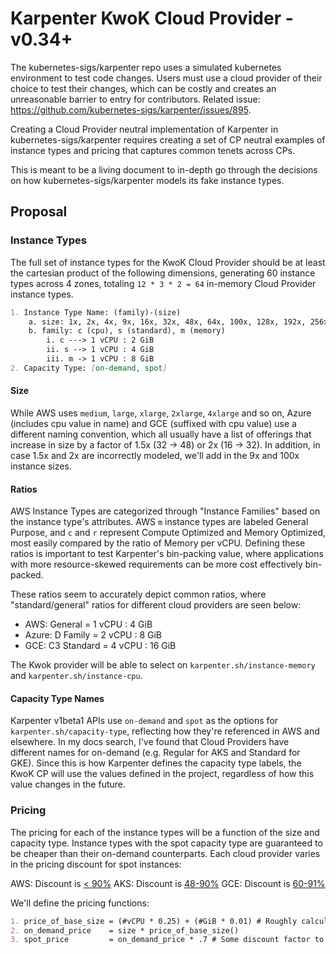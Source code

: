 # Karpenter KwoK Cloud Provider - v0.34+

The kubernetes-sigs/karpenter repo uses a simulated kubernetes environment to test code changes. Users must use a cloud provider of their choice to test their changes, which can be costly and creates an unreasonable barrier to entry for contributors. Related issue: https://github.com/kubernetes-sigs/karpenter/issues/895.

Creating a Cloud Provider neutral implementation of Karpenter in kubernetes-sigs/karpenter requires creating a set of CP neutral examples of instance types and pricing that captures common tenets across CPs. 

This is meant to be a living document to in-depth go through the decisions on how kubernetes-sigs/karpenter models its fake instance types. 

## Proposal

### Instance Types
The full set of instance types for the KwoK Cloud Provider should be at least the cartesian product of the following dimensions, generating 60 instance types across 4 zones, totaling `12 * 3 * 2 = 64` in-memory Cloud Provider instance types.

```md
1. Instance Type Name: (family)-(size)
    a. size: 1x, 2x, 4x, 9x, 16x, 32x, 48x, 64x, 100x, 128x, 192x, 256x
    b. family: c (cpu), s (standard), m (memory)
        i. c ---> 1 vCPU : 2 GiB
        ii. s --> 1 vCPU : 4 GiB
        iii. m -> 1 vCPU : 8 GiB
2. Capacity Type: [on-demand, spot]
```

#### Size
While AWS uses `medium`, `large`, `xlarge`, `2xlarge`, `4xlarge` and so on, Azure (includes cpu value in name) and GCE (suffixed with cpu value) use a different naming convention, which all usually have a list of offerings that increase in size by a factor of 1.5x (32 -> 48) or 2x (16 -> 32). In addition, in case 1.5x and 2x are incorrectly modeled, we'll add in the 9x and 100x instance sizes. 

#### Ratios
AWS Instance Types are categorized through "Instance Families" based on the instance type's attributes. AWS `m` instance types are labeled General Purpose, and `c` and `r` represent Compute Optimized and Memory Optimized, most easily compared by the ratio of Memory per vCPU. Defining these ratios is important to test Karpenter's bin-packing value, where applications with more resource-skewed requirements can be more cost effectively bin-packed. 

These ratios seem to accurately depict common ratios, where "standard/general" ratios for different cloud providers are seen below:
- AWS: General     = 1 vCPU : 4 GiB
- Azure: D Family    = 2 vCPU : 8 GiB
- GCE: C3 Standard = 4 vCPU : 16 GiB

The Kwok provider will be able to select on `karpenter.sh/instance-memory` and `karpenter.sh/instance-cpu`.

#### Capacity Type Names
Karpenter v1beta1 APIs use `on-demand` and `spot` as the options for `karpenter.sh/capacity-type`, reflecting how they're referenced in AWS and elsewhere. In my docs search, I've found that Cloud Providers have different names for on-demand (e.g. Regular for AKS and Standard for GKE). Since this is how Karpenter defines the capacity type labels, the KwoK CP will use the values defined in the project, regardless of how this value changes in the future.

### Pricing
The pricing for each of the instance types will be a function of the size and capacity type. Instance types with the spot capacity type are guaranteed to be cheaper than their on-demand counterparts. Each cloud provider varies in the pricing discount for spot instances:

AWS: Discount is [< 90%](https://aws.amazon.com/ec2/spot/pricing/#:~:text=Spot%20Instances%20are%20available%20at%20a%20discount%20of%20up%20to%2090%25%20off%20compared%20to%20On%2DDemand%20pricing.)
AKS: Discount is [48-90%](https://azure.microsoft.com/en-us/pricing/details/virtual-machine-scale-sets/linux/)
GCE: Discount is [60-91%](https://cloud.google.com/compute/docs/instances/create-use-spot#:~:text=Spot%20VMs%20are%20available%20at%20a%2060%2D91%25%20discount%20compared%20to%20the%20price%20of%20standard%20VMs.)

We'll define the pricing functions:

```markdown
1. price_of_base_size = (#vCPU * 0.25) + (#GiB * 0.01) # Roughly calculated based on guessing pricing functions from multiple cloud providers. 
2. on_demand_price    = size * price_of_base_size()
3. spot_price         = on_demand_price * .7 # Some discount factor to reflect savings somewhere in the middle of the referenced CPs.
```
